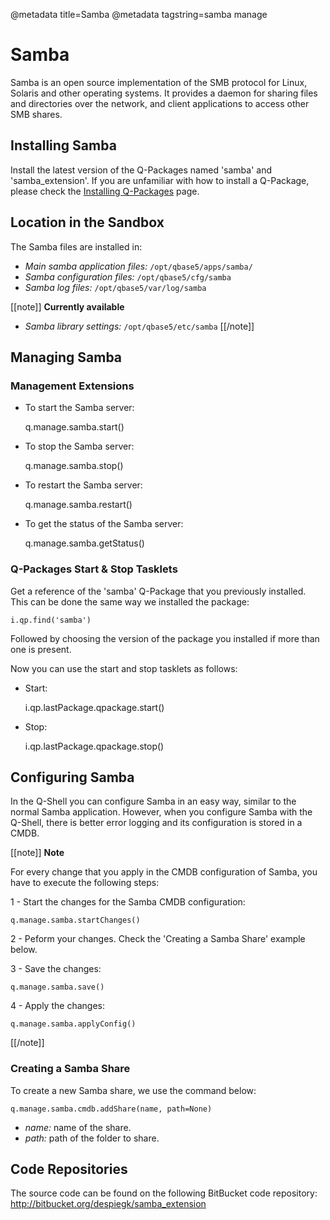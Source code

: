 @metadata title=Samba
@metadata tagstring=samba manage

[qpinstall]: #/Q-Packages/QPInstall

# Samba

Samba is an open source implementation of the SMB protocol for Linux, Solaris and other operating systems. It provides a daemon for sharing files and directories over the network, and client applications to access other SMB shares.

## Installing Samba

Install the latest version of the Q-Packages named 'samba' and 'samba_extension'.
If you are unfamiliar with how to install a Q-Package, please check the [Installing Q-Packages][qpinstall] page.

## Location in the Sandbox

The Samba files are installed in:

* *Main samba application files:* `/opt/qbase5/apps/samba/`
* *Samba configuration files:* `/opt/qbase5/cfg/samba`
* *Samba log files:* `/opt/qbase5/var/log/samba`

[[note]]
**Currently available**

* *Samba library settings:* `/opt/qbase5/etc/samba`
[[/note]]


## Managing Samba

### Management Extensions

* To start the Samba server:

    q.manage.samba.start()

* To stop the Samba server:

    q.manage.samba.stop()

* To restart the Samba server:

    q.manage.samba.restart()

* To get the status of the Samba server:

    q.manage.samba.getStatus()


### Q-Packages Start & Stop Tasklets

Get a reference of the 'samba' Q-Package that you previously installed. This can be done the same way we installed the package:

    i.qp.find('samba')

Followed by choosing the version of the package you installed if more than one is present.

Now you can use the start and stop tasklets as follows:

* Start:

    i.qp.lastPackage.qpackage.start()

* Stop:

    i.qp.lastPackage.qpackage.stop()


## Configuring Samba

In the Q-Shell you can configure Samba in an easy way, similar to the normal Samba application. However, when you configure Samba with the Q-Shell, there is better error logging and its configuration is stored in a CMDB.

[[note]]
**Note** 

For every change that you apply in the CMDB configuration of Samba, you have to execute the following steps:

1 - Start the changes for the Samba CMDB configuration:

    q.manage.samba.startChanges() 

2 - Peform your changes. Check the 'Creating a Samba Share' example below.

3 - Save the changes:

    q.manage.samba.save() 

4 - Apply the changes:

    q.manage.samba.applyConfig()
[[/note]]


### Creating a Samba Share

To create a new Samba share, we use the command below:

    q.manage.samba.cmdb.addShare(name, path=None)

* *name:* name of the share.
* *path:* path of the folder to share.


## Code Repositories

The source code can be found on the following BitBucket code repository:
    http://bitbucket.org/despiegk/samba_extension